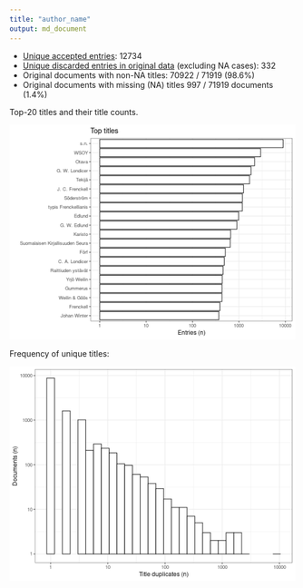 ```yaml
---
title: "author_name"
output: md_document
---
```





* [Unique accepted entries](output.tables/author_name_accepted.csv): 12734
* [Unique discarded entries in original data](output.tables/author_name_discarded.csv) (excluding NA cases): 332
* Original documents with non-NA titles: 70922 / 71919 (98.6%)
* Original documents with missing (NA) titles 997 / 71919 documents (1.4%)
 
 Top-20 titles and their title counts.
 
![plot of chunk summarytitle](figure/rmd_author_name_summarytitle-1.png)

Frequency of unique titles:
  
![plot of chunk uniquetitles](figure/rmd_author_name_uniquetitles-1.png)
